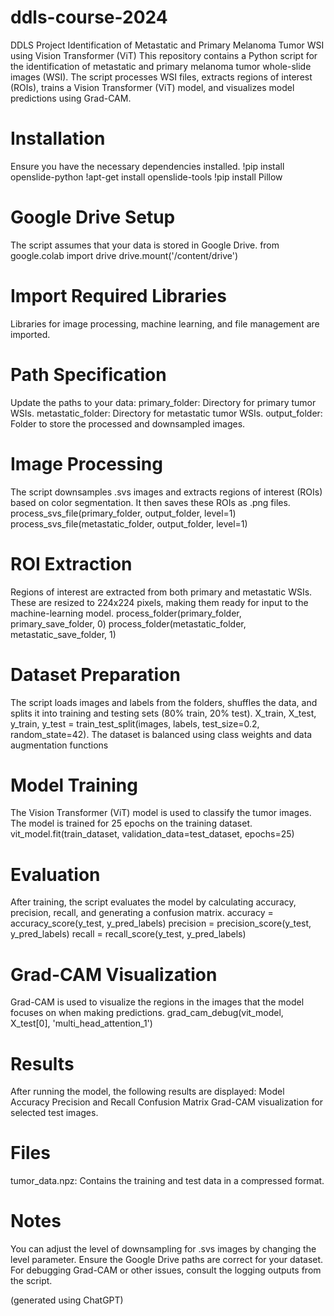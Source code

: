 # ddls-course-2024
DDLS Project
Identification of Metastatic and Primary Melanoma Tumor WSI using Vision Transformer (ViT)
This repository contains a Python script for the identification of metastatic and primary melanoma tumor whole-slide images (WSI). The script processes WSI files, extracts regions of interest (ROIs), trains a Vision Transformer (ViT) model, and visualizes model predictions using Grad-CAM.

# Installation
  Ensure you have the necessary dependencies installed. 
  !pip install openslide-python
  !apt-get install openslide-tools
  !pip install Pillow

# Google Drive Setup
  The script assumes that your data is stored in Google Drive. 
  from google.colab import drive
  drive.mount('/content/drive')

# Import Required Libraries
  Libraries for image processing, machine learning, and file management are imported.

# Path Specification
  Update the paths to your data:
  primary_folder: Directory for primary tumor WSIs.
  metastatic_folder: Directory for metastatic tumor WSIs.
  output_folder: Folder to store the processed and downsampled images.

# Image Processing
  The script downsamples .svs images and extracts regions of interest (ROIs) based on color segmentation. It then saves these ROIs as .png files.
  process_svs_file(primary_folder, output_folder, level=1)
  process_svs_file(metastatic_folder, output_folder, level=1)

# ROI Extraction
  Regions of interest are extracted from both primary and metastatic WSIs. These are resized to 224x224 pixels, making them ready for input to the machine-learning model.
  process_folder(primary_folder, primary_save_folder, 0)
  process_folder(metastatic_folder, metastatic_save_folder, 1)

# Dataset Preparation
  The script loads images and labels from the folders, shuffles the data, and splits it into training and testing sets (80% train, 20% test).
  X_train, X_test, y_train, y_test = train_test_split(images, labels, test_size=0.2, random_state=42). The dataset is balanced using class weights and data augmentation functions

# Model Training
  The Vision Transformer (ViT) model is used to classify the tumor images. The model is trained for 25 epochs on the training dataset.
  vit_model.fit(train_dataset, validation_data=test_dataset, epochs=25)

# Evaluation
  After training, the script evaluates the model by calculating accuracy, precision, recall, and generating a confusion matrix.
  accuracy = accuracy_score(y_test, y_pred_labels)
  precision = precision_score(y_test, y_pred_labels)
  recall = recall_score(y_test, y_pred_labels)

# Grad-CAM Visualization
  Grad-CAM is used to visualize the regions in the images that the model focuses on when making predictions.
  grad_cam_debug(vit_model, X_test[0], 'multi_head_attention_1')

# Results
After running the model, the following results are displayed:
Model Accuracy
Precision and Recall
Confusion Matrix
Grad-CAM visualization for selected test images.

# Files
tumor_data.npz: Contains the training and test data in a compressed format.

# Notes
You can adjust the level of downsampling for .svs images by changing the level parameter.
Ensure the Google Drive paths are correct for your dataset.
For debugging Grad-CAM or other issues, consult the logging outputs from the script.

(generated using ChatGPT)
